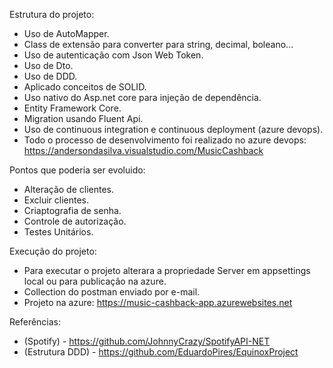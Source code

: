 Estrutura do projeto:
* Uso de AutoMapper.
* Class de extensão para converter para string, decimal, boleano...
* Uso de autenticação com Json Web Token.
* Uso de Dto.
* Uso de DDD.
* Aplicado conceitos de SOLID.
* Uso nativo do Asp.net core para injeção de dependência.
* Entity Framework Core.
* Migration usando Fluent Api.
* Uso de continuous integration e continuous deployment (azure devops).
* Todo o processo de desenvolvimento foi realizado no azure devops: https://andersondasilva.visualstudio.com/MusicCashback

Pontos que poderia ser evoluido:
* Alteração de clientes.
* Excluir clientes.
* Criaptografia de senha.
* Controle de autorização.
* Testes Unitários.

Execução do projeto:
* Para executar o projeto alterara a propriedade Server em appsettings local ou para publicação na azure.
* Collection do postman enviado por e-mail.
* Projeto na azure: https://music-cashback-app.azurewebsites.net

Referências:
* (Spotify) - https://github.com/JohnnyCrazy/SpotifyAPI-NET
* (Estrutura DDD) - https://github.com/EduardoPires/EquinoxProject
